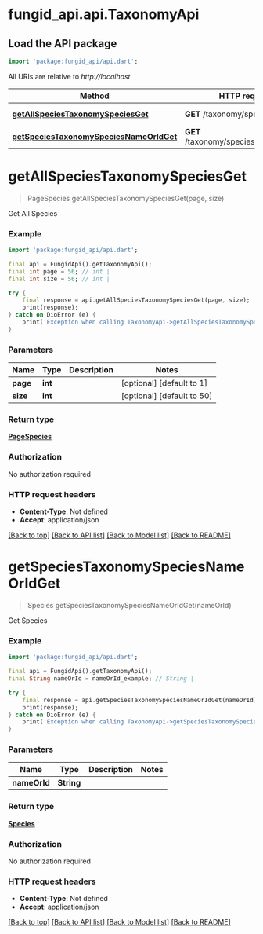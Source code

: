 # fungid_api.api.TaxonomyApi

## Load the API package
```dart
import 'package:fungid_api/api.dart';
```

All URIs are relative to *http://localhost*

Method | HTTP request | Description
------------- | ------------- | -------------
[**getAllSpeciesTaxonomySpeciesGet**](TaxonomyApi.md#getallspeciestaxonomyspeciesget) | **GET** /taxonomy/species/ | Get All Species
[**getSpeciesTaxonomySpeciesNameOrIdGet**](TaxonomyApi.md#getspeciestaxonomyspeciesnameoridget) | **GET** /taxonomy/species/{name_or_id} | Get Species


# **getAllSpeciesTaxonomySpeciesGet**
> PageSpecies getAllSpeciesTaxonomySpeciesGet(page, size)

Get All Species

### Example
```dart
import 'package:fungid_api/api.dart';

final api = FungidApi().getTaxonomyApi();
final int page = 56; // int | 
final int size = 56; // int | 

try {
    final response = api.getAllSpeciesTaxonomySpeciesGet(page, size);
    print(response);
} catch on DioError (e) {
    print('Exception when calling TaxonomyApi->getAllSpeciesTaxonomySpeciesGet: $e\n');
}
```

### Parameters

Name | Type | Description  | Notes
------------- | ------------- | ------------- | -------------
 **page** | **int**|  | [optional] [default to 1]
 **size** | **int**|  | [optional] [default to 50]

### Return type

[**PageSpecies**](PageSpecies.md)

### Authorization

No authorization required

### HTTP request headers

 - **Content-Type**: Not defined
 - **Accept**: application/json

[[Back to top]](#) [[Back to API list]](../README.md#documentation-for-api-endpoints) [[Back to Model list]](../README.md#documentation-for-models) [[Back to README]](../README.md)

# **getSpeciesTaxonomySpeciesNameOrIdGet**
> Species getSpeciesTaxonomySpeciesNameOrIdGet(nameOrId)

Get Species

### Example
```dart
import 'package:fungid_api/api.dart';

final api = FungidApi().getTaxonomyApi();
final String nameOrId = nameOrId_example; // String | 

try {
    final response = api.getSpeciesTaxonomySpeciesNameOrIdGet(nameOrId);
    print(response);
} catch on DioError (e) {
    print('Exception when calling TaxonomyApi->getSpeciesTaxonomySpeciesNameOrIdGet: $e\n');
}
```

### Parameters

Name | Type | Description  | Notes
------------- | ------------- | ------------- | -------------
 **nameOrId** | **String**|  | 

### Return type

[**Species**](Species.md)

### Authorization

No authorization required

### HTTP request headers

 - **Content-Type**: Not defined
 - **Accept**: application/json

[[Back to top]](#) [[Back to API list]](../README.md#documentation-for-api-endpoints) [[Back to Model list]](../README.md#documentation-for-models) [[Back to README]](../README.md)

